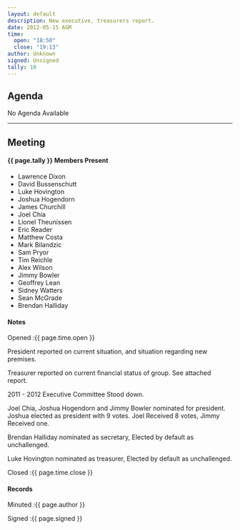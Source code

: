 ```yaml
---
layout: default
description: New executive, treasurers report.
date: 2012-05-15 AGM
time:
  open: "18:50"
  close: "19:13"
author: Unknown
signed: Unsigned
tally: 10
---
```


## Agenda

No Agenda Available

---

## Meeting

#### {{ page.tally }} Members Present

* Lawrence Dixon
* David Bussenschutt
* Luke Hovington
* Joshua Hogendorn
* James Churchill
* Joel Chia
* Lionel Theunissen
* Eric Reader
* Matthew Costa
* Mark Bilandzic
* Sam Pryor
* Tim Reichle
* Alex Wilson
* Jimmy Bowler
* Geoffrey Lean
* Sidney Watters
* Sean McGrade
* Brendan Halliday

#### Notes

Opened
:{{ page.time.open }}

President reported on current situation, and situation regarding new premises.

Treasurer reported on current financial status of group. See attached report.

2011 - 2012 Executive Committee Stood down.

Joel Chia, Joshua Hogendorn and Jimmy Bowler nominated for president. Joshua elected as president with 9 votes. Joel Received 8 votes, Jimmy Received one.

Brendan Halliday nominated as secretary, Elected by default as unchallenged.

Luke Hovington nominated as treasurer, Elected by default as unchallenged.

Closed
:{{ page.time.close }}

#### Records

Minuted
:{{ page.author }}

Signed
:{{ page.signed }}
